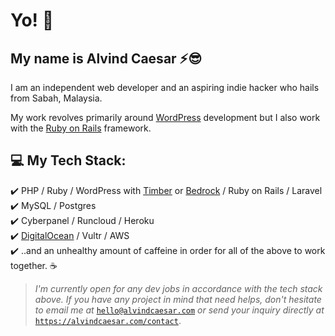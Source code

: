 # Yo! 🤘
## My name is Alvind Caesar ⚡😎

I am an independent web developer and an aspiring indie hacker who hails from Sabah, Malaysia. 

My work revolves primarily around [WordPress](wordpress.org) development but I also work with the [Ruby on Rails](rubyonrails.org) framework.

## 💻 My Tech Stack:
✔️ PHP / Ruby / WordPress with [Timber](https://upstatement.com/timber/) or [Bedrock](https://roots.io/bedrock/) / Ruby on Rails / Laravel <br>
✔️ MySQL / Postgres <br>
✔️ Cyberpanel / Runcloud / Heroku <br>
✔️ [DigitalOcean](https://m.do.co/c/b461caa6b976) / Vultr / AWS <br>
✔️ ..and an unhealthy amount of caffeine in order for all of the above to work together. ☕<br>

> *I'm currently open for any dev jobs in accordance with the tech stack above. If you have any project in mind that need helps, don't hesitate to email me at* [`hello@alvindcaesar.com`](mailto:hello@alvindcaesar.com) *or send your inquiry directly at* [`https://alvindcaesar.com/contact`](https://alvindcaesar.com/contact).





